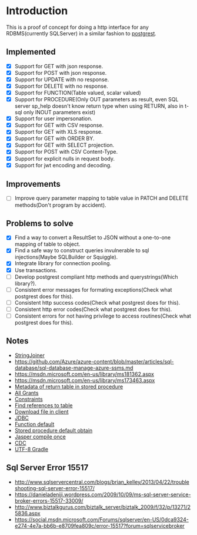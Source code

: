
# Introduction

This is a proof of concept for doing a http interface for any RDBMS(currently SQLServer) in a similar fashion to
[postgrest](https://github.com/begriffs/postgrest).

## Implemented

 - [x] Support for GET with json response.
 - [x] Support for POST with json response.
 - [x] Support for UPDATE with no response.
 - [x] Support for DELETE with no response.
 - [x] Support for FUNCTION(Table valued, scalar valued)
 - [x] Support for PROCEDURE(Only OUT parameters as result,
       even SQL server sp_help doesn't know return type when using RETURN, also in t-sql only INOUT parameters exist)
 - [x] Support for user impersonation.
 - [x] Support for GET with CSV response.
 - [x] Support for GET with XLS response.
 - [x] Support for GET with ORDER BY.
 - [x] Support for GET with SELECT projection.
 - [x] Support for POST with CSV Content-Type.
 - [x] Support for explicit nulls in request body. 
 - [x] Support for jwt encoding and decoding. 

## Improvements

 - [ ] Improve query parameter mapping to table value in
       PATCH and DELETE methods(Don't program by accident).

## Problems to solve

 - [x] Find a way to convert a ResultSet to JSON without a one-to-one mapping of table to object.
 - [x] Find a safe way to construct queries invulnerable to sql injections(Maybe SQLBuilder or Squiggle).
 - [x] Integrate library for connection pooling.
 - [x] Use transactions.
 - [ ] Develop postgrest compliant http methods and querystrings(Which library?).
 - [ ] Consistent error messages for formating exceptions(Check what postgrest does for this).
 - [ ] Consistent http success codes(Check what postgrest does for this).
 - [ ] Consistent http error codes(Check what postgrest does for this).
 - [ ] Consistent errors for not having privilege to access routines(Check what postgrest does for this).

## Notes

- [StringJoiner](http://stackoverflow.com/a/22577565)
- https://github.com/Azure/azure-content/blob/master/articles/sql-database/sql-database-manage-azure-ssms.md
- https://msdn.microsoft.com/en-us/library/ms181362.aspx
- https://msdn.microsoft.com/en-us/library/ms173463.aspx
- [Metadata of return table in stored procedure](http://stackoverflow.com/questions/14574773/retrieve-column-names-and-types-of-a-stored-procedure/14575114#14575114)
- [All Grants](http://stackoverflow.com/questions/497317/how-can-i-view-all-grants-for-an-sql-database)
- [Constraints](http://stackoverflow.com/questions/14229277/sql-server-2008-get-table-constraints)
- [Find references to table](http://stackoverflow.com/questions/17501840/how-can-i-find-out-what-foreign-key-constraint-references-a-table-in-sql-server)
- [Download file in client](http://stackoverflow.com/questions/3665115/create-a-file-in-memory-for-user-to-download-not-through-server/18197341?noredirect=1#answer-3665147)
- [JDBC](http://stackoverflow.com/questions/17657057/workaround-for-null-primitives-in-jdbc-preparedstatement)
- [Function default](http://stackoverflow.com/questions/8358315/t-sql-function-with-default-parameters)
- [Stored procedure default obtain](http://stackoverflow.com/questions/14652361/determine-whether-sp-parameter-has-a-default-value-in-t-sql)
- [Jasper compile once](http://stackoverflow.com/questions/14738332/how-to-compile-jrxml-only-once)
- [CDC](https://www.simple-talk.com/sql/learn-sql-server/introduction-to-change-data-capture-(cdc)-in-sql-server-2008/)
- [UTF-8 Gradle](http://stackoverflow.com/questions/21267234/show-utf-8-text-properly-in-gradle/34717160#34717160)

## Sql Server Error 15517

- http://www.sqlservercentral.com/blogs/brian_kelley/2013/04/22/troubleshooting-sql-server-error-15517/
- https://danieladeniji.wordpress.com/2009/10/09/ms-sql-server-service-broker-errors-15517-33009/
- http://www.biztalkgurus.com/biztalk_server/biztalk_2009/f/32/p/13271/25836.aspx
- https://social.msdn.microsoft.com/Forums/sqlserver/en-US/0dca9324-e274-4e7a-bb6b-e8709fea809c/error-15517?forum=sqlservicebroker

